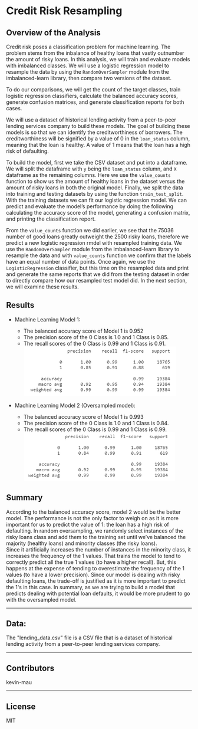 # Credit Risk Resampling

## Overview of the Analysis

Credit risk poses a classification problem for machine learning.  The problem stems from the inbalance of healthy loans that vastly outnumber 
the amount of risky loans. In this analysis, we will train and evaluate models with imbalanced classes.  We will use a logistic regression model 
to resample the data by using the `RandomOverSampler` module from the imbalanced-learn library, then compare two versions of the dataset.
 
To do our comparisons, we will get the count of the target classes, train logistic regression classifiers, calculate the balanced accuracy scores, 
generate confusion matrices, and generate classification reports for both cases.

We will use a dataset of historical lending activity from a peer-to-peer lending services company to build these models.  The goal of building 
these models is so that we can identify the creditworthiness of borrowers.  The creditworthiness will be signified by a value of 0 in the 
`loan_status` column, meaning that the loan is healthy.  A value of 1 means that the loan has a high risk of defaulting.

To build the model, first we take the CSV dataset and put into a dataframe.  We will split the dataframe with `y` being the `loan_status` column, 
and `X` dataframe as the remaining columns.  Here we use the `value_counts` function to show us the amount of healthy loans in the dataset versus
the amount of risky loans in both the original model.  Finally, we split the data into training and testing datasets by using the function
`train_test_split`.  With the training datasets we can fit our logistic regression model.  We can predict and evaluate the model’s performance by
doing the following calculating the accuracy score of the model, generating a confusion matrix, and printing the classification report.

From the `value_counts` function we did earlier, we see that the 75036 number of good loans greatly outweight the 2500 risky loans, therefore we 
predict a new logistic regression rmdel with resampled training data.  We use the `RandomOverSampler` module from the imbalanced-learn library to 
resample the data and with `value_counts` function we confirm that the labels have an equal number of data points.  Once again, we use the 
`LogisticRegression` classifier, but this time on the resampled data and print and generate the same reports that we did from the testing dataset
in order to directly compare how our resampled test model did.  In the next section, we will examine these results.

## Results

* Machine Learning Model 1:
  * The balanced accuracy score of Model 1 is 0.952
  * The precision score of the 0 Class is 1.0 and 1 Class is 0.85.
  * The recall scores of the 0 Class is 0.99 and 1 Class is 0.91.
![classification_report_1](https://github.com/kevin-mau/credit_risk_resampling/blob/main/Resources/classification_report_1.PNG?raw=true)

* Machine Learning Model 2 (Oversampled model):
  * The balanced accuracy score of Model 1 is 0.993
  * The precision score of the 0 Class is 1.0 and 1 Class is 0.84.
  * The recall scores of the 0 Class is 0.99 and 1 Class is 0.99.
![classification_report_2](https://github.com/kevin-mau/credit_risk_resampling/blob/main/Resources/classification_report_2.PNG?raw=true)


## Summary

According to the balanced accuracy score, model 2 would be the better model.  The performance is not the only factor to weigh on as it is more 
important for us to predict the value of 1: the loan has a high risk of defaulting.  In random oversampling, we randomly select instances of the 
risky loans class and add them to the training set until we’ve balanced the majority (healthy loans) and minority classes (the risky loans).  
Since it artificially increases the number of instances in the minority class, it increases the frequency of the 1 values.  That trains the model to 
tend to correctly predict all the true 1 values (to have a higher recall). But, this happens at the expense of tending to overestimate the frequency 
of the 1 values (to have a lower precision).  Since our model is dealing with risky defaulting loans, the trade-off is justified as it is more important 
to predict the 1's in this case.  In summary, as we are trying to build a model that predicts dealing with potential loan defaults, it would be more 
prudent to go with the oversampled model.

---

## Data:

The "lending_data.csv" file is a CSV file that is a dataset of historical lending activity from a peer-to-peer lending services company.

---

## Contributors

kevin-mau

---

## License

MIT
